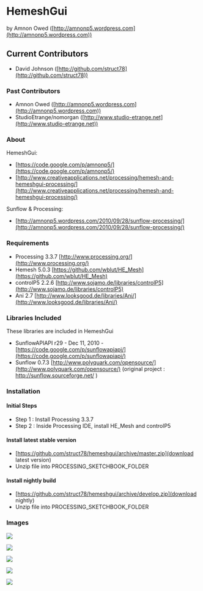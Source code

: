 # HemeshGui

by Amnon Owed ([http://amnonp5.wordpress.com](http://amnonp5.wordpress.com))

## Current Contributors
* David Johnson ([http://github.com/struct78](http://github.com/struct78))

### Past Contributors
* Amnon Owed ([http://amnonp5.wordpress.com](http://amnonp5.wordpress.com))
* StudioEtrange/nomorgan ([http://www.studio-etrange.net](http://www.studio-etrange.net))

### About
HemeshGui:

* [https://code.google.com/p/amnonp5/](https://code.google.com/p/amnonp5/)
* [http://www.creativeapplications.net/processing/hemesh-and-hemeshgui-processing/](http://www.creativeapplications.net/processing/hemesh-and-hemeshgui-processing/)

Sunflow & Processing:

* [http://amnonp5.wordpress.com/2010/09/28/sunflow-processing/](http://amnonp5.wordpress.com/2010/09/28/sunflow-processing/)

### Requirements

* Processing 3.3.7 [http://www.processing.org/](http://www.processing.org/)
* Hemesh 5.0.3 [https://github.com/wblut/HE_Mesh](https://github.com/wblut/HE_Mesh)
* controlP5 2.2.6 [http://www.sojamo.de/libraries/controlP5](http://www.sojamo.de/libraries/controlP5)
* Ani 2.7 [http://www.looksgood.de/libraries/Ani/](http://www.looksgood.de/libraries/Ani/)

### Libraries Included

These libraries are included in HemeshGui

* SunflowAPIAPI r29 - Dec 11, 2010 - [https://code.google.com/p/sunflowapiapi/](https://code.google.com/p/sunflowapiapi/)
* Sunflow 0.7.3 [http://www.polyquark.com/opensource/](http://www.polyquark.com/opensource/) (original project : http://sunflow.sourceforge.net/ )

### Installation

#### Initial Steps

* Step 1 : Install Processing 3.3.7
* Step 2 : Inside Processing IDE, install HE_Mesh and controlP5

#### Install latest stable version

* [https://github.com/struct78/hemeshgui/archive/master.zip](download latest version)
* Unzip file into PROCESSING_SKETCHBOOK_FOLDER

#### Install nightly build

* [https://github.com/struct78/hemeshgui/archive/develop.zip](download nightly)
* Unzip file into PROCESSING_SKETCHBOOK_FOLDER

### Images
![](https://i.imgur.com/gLFcoV2.png)

![](https://i.imgur.com/hUvMOy3.png)

![](https://i.imgur.com/dbTsZC1.png)

![](https://i.imgur.com/5BKvv5d.png)

![](https://i.imgur.com/o603e76.png)
